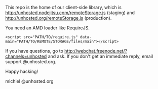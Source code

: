This repo is the home of our client-side library, which is http://unhosted.nodejitsu.com/remoteStorage.js (staging)
and http://unhosted.org/remoteStorage.js (production).

You need an AMD loader like RequireJS.

    <script src="PATH/TO/require.js" data-main="PATH/TO/REMOTE/STORAGE/files/main"></script>

If you have questions, go to http://webchat.freenode.net/?channels=unhosted and ask. If you don't get
an immediate reply, email support @unhosted.org.


Happy hacking!

michiel
@unhosted.org
